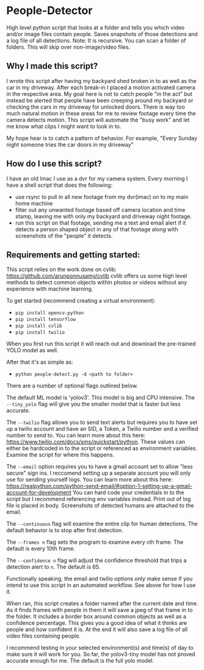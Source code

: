 # People-Detector
High level python script that looks at a folder and tells you which video and/or image files contain people. Saves snapshots of those detections and a log file of all detections. Note: It is recursive. You can scan a folder of folders. This will skip over non-image/video files.

## Why I made this script?
I wrote this script after having my backyard shed broken in to as well as the car in my driveway. After each break-in I placed a motion activated camera in the respective area. My goal here is not to catch people "in the act" but instead be alerted that people have been creeping around my backyard or checking the cars in my driveway for unlocked doors. There is way too much natural motion in these areas for me to review footage every time the camera detects motion. This script will automate the "busy work" and let me know what clips I might want to look in to.
 
My hope hear is to catch a pattern of behavior. For example, "Every Sunday night someone tries the car doors in my driveway"

## How do I use this script?
I have an old Imac I use as a dvr for my camera system. Every morning I have a shell script that does the following:
- use rsync to pull in all new footage from my dvr(imac) on to my main home machine
- filter out any unwanted footage based off camera location and time stamp, leaving me with only my backyard and driveway night footage.
- run this script on that footage, sending me a text and email alert if it detects a person shaped object in any of that footage along with screenshots of the "people" it detects.

## Requirements and getting started:

This script relies on the work done on cvlib: https://github.com/arunponnusamy/cvlib
cvlib offers us some high level methods to detect common objects within photos or videos without any experience with machine learning.

To get started (recommend creating a virtual environment):
- `pip install opencv-python`
- `pip install tensorflow`
- `pip install cvlib`
- `pip install twilio`

When you first run this script it will reach out and download the pre-trained YOLO model as well.

After that it's as simple as:
- `python people-detect.py -d <path to folder>`

There are a number of optional flags outlined below.

The default ML model is 'yolov3'. This model is big and CPU intensive. The `--tiny_yolo` flag will give you the smaller model that is faster but less accurate.

The `--twilio` flag allows you to send text alerts but requires you to have set up a twilio account and have an SID, a Token, a Twilio number and a verified number to send to. You can learn more about this here: https://www.twilio.com/docs/sms/quickstart/python. These values can either be hardcoded in to the script or referenced as environment variables. Examine the script for where this happens.

The `--email` option requires you to have a gmail account set to allow "less secure" sign ins. I reccomend setting up a separate account you will only use for sending yourself logs. You can learn more about this here:
https://realpython.com/python-send-email/#option-1-setting-up-a-gmail-account-for-development
You can hard code your credentials in to the script but I recommend referencing env variables instead. Print out of log file is placed in body. Screenshots of detected humans are attached to the email.

The `--continuous` flag will examine the entire clip for human detections. The default behavior is to stop after first detection. 

The `--frames n`  flag sets the program to examine every `n`th frame. The default is every 10th frame.

The `--confidence n`  flag will adjust the confidence threshold that trips a detection alert to `n`. The default is 65.


Functionally speaking, the email and twilio options only make sense if you intend to use this script in an automated workflow. See above for how I use it. 

When ran, this script creates a folder named after the current date and time. As it finds frames with people in them it will save a jpeg of that frame in to the folder. It includes a border box around common objects as well as a confidence percentage. This gives you a good idea of what it thinks are people and how confident it is. At the end it will also save a log file of all video files containing people. 

I recommend testing in your selected environment(s) and time(s) of day to make sure it will work for you. So far, the yolov3-tiny model has not proved accurate enough for me. The default is the full yolo model.
  
 





